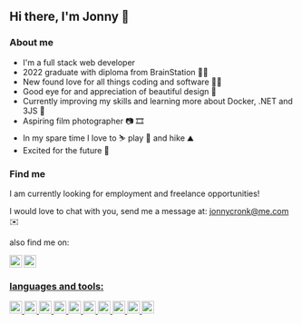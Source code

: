 ## Hi there, I'm Jonny 👋

### About me 
<ul>
<li>I'm a full stack web developer </li>
<li>2022 graduate with diploma from BrainStation 👨‍🎓</li>
<li>New found love for all things coding and software 👨‍💻</li>
<li>Good eye for and appreciation of beautiful design 🎨</li>
<li>Currently improving my skills and learning more about Docker, .NET and 3JS 🌱</li>
<li>Aspiring film photographer 📷 🎞</li>
<li>In my spare time I love to ⛷ play 🎾 and hike ⛰</li>
<li>Excited for the future 🚀</li>
  </ul>

### Find me

I am currently looking for employment and freelance opportunities! 

I would love to chat with you, send me a message at: jonnycronk@me.com ✉️ 

also find me on: 

<a href="https://www.linkedin.com/in/jonathan-cronk">
  <img align="left" alt="Jonny's LinkedIn" width="22px" src="https://user-images.githubusercontent.com/79999166/169397671-a34d67b4-16f9-4459-92b5-7cf518c3380b.png"></img>
</a>
<a href="https://www.instagram.com/jonnycronk/">
<img  alt="Jonny's instagram" width="22px" src="https://user-images.githubusercontent.com/79999166/169397706-498d51b2-6371-4e21-8a9d-e2dda74cfb43.png"></img>


### languages and tools:


<code><img height="22" padding="4" src="https://user-images.githubusercontent.com/79999166/169399981-e410a088-d843-48fe-ac48-01037a3e6e78.png"></img></code>
<code><img height="22" src="https://user-images.githubusercontent.com/79999166/169400205-d04b56de-fdd3-400a-9597-efda953fd31f.png"></img></code>
<code><img height="22" src="https://user-images.githubusercontent.com/79999166/169400276-ec4c4943-c2a2-4588-ad02-4b1267cd061e.png"></img></code>
<code><img height="22" src="https://user-images.githubusercontent.com/79999166/169400534-be017ce0-8768-49dd-ab6a-b5da06c103e1.png"></img></code>
<code><img height="22" src="https://user-images.githubusercontent.com/79999166/169400700-f81795ef-145e-4a39-bd64-f633527f1e79.png"></img></code>
<code><img height="22" src="https://user-images.githubusercontent.com/79999166/169400762-ea60f8ae-6e54-40c2-be50-5b6b7d5991ac.png"></img></code>
<code><img height="22" src="https://user-images.githubusercontent.com/79999166/169400813-d0d421b7-9004-4b3e-b44c-d12ab33ac916.png"></img></code>
<code><img height="22" src="https://user-images.githubusercontent.com/79999166/169400932-4fe11c4f-64ce-4c1d-bfc1-46d564db6486.png"></img></code>
<code><img height="22" src="https://user-images.githubusercontent.com/79999166/169401139-4d1ab639-878a-40b1-8b53-27578d75f654.png"></img></code>
<code><img height="22" src="https://user-images.githubusercontent.com/79999166/169401346-6b7f07aa-7e00-4a68-a8da-f5e20a46cef4.png"></img></code>



<!--
**Cronkmeister/Cronkmeister** is a ✨ _special_ ✨ repository because its `README.md` (this file) appears on your GitHub profile.

Here are some ideas to get you started:

- 🔭 I’m currently working on ...
- 🌱 I’m currently learning ...
- 👯 I’m looking to collaborate on ...
- 🤔 I’m looking for help with ...
- 💬 Ask me about ...
- 📫 How to reach me: ...
- 😄 Pronouns: ...
- ⚡ Fun fact: ...
-->

